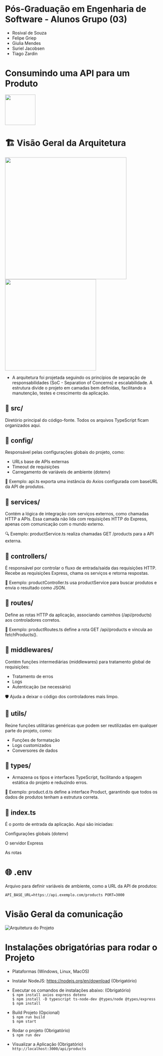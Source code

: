 # Pós-Graduação em Engenharia de Software - Alunos Grupo (03)
 - Rosival de Souza
 - Felipe Griep
 - Giulia Mendes
 - Suriel Jacobsen
 - Tiago Zardin

# Consumindo uma API para um Produto
<p align="left">
  <img src="./docs/unisinos.png" width="100"/>
</p>

# 🏗️ Visão Geral da Arquitetura

<p align="left">
  <img src="./docs/architecture.png" width="400"/>
  <img src="./docs/architecture-view1.png" width="300"/>
</p>

- A arquitetura foi projetada seguindo os princípios de separação de responsabilidades (SoC - Separation of Concerns) e escalabilidade. A estrutura divide o projeto em camadas bem definidas, facilitando a manutenção, testes e crescimento da aplicação.

## 📁 src/
Diretório principal do código-fonte. Todos os arquivos TypeScript ficam organizados aqui.

## 📁 config/
Responsável pelas configurações globais do projeto, como:

- URLs base de APIs externas
- Timeout de requisições
- Carregamento de variáveis de ambiente (dotenv)

🔧 Exemplo: api.ts exporta uma instância do Axios configurada com baseURL da API de produtos.

## 📁 services/
Contém a lógica de integração com serviços externos, como chamadas HTTP a APIs.
Essa camada não lida com requisições HTTP do Express, apenas com comunicação com o mundo externo.

🔍 Exemplo: productService.ts realiza chamadas GET /products para a API externa.

## 📁 controllers/
É responsável por controlar o fluxo de entrada/saída das requisições HTTP.
Recebe as requisições Express, chama os serviços e retorna respostas.

🔄 Exemplo: productController.ts usa productService para buscar produtos e envia o resultado como JSON.

## 📁 routes/
Define as rotas HTTP da aplicação, associando caminhos (/api/products) aos controladores corretos.

📌 Exemplo: productRoutes.ts define a rota GET /api/products e vincula ao fetchProducts().

## 📁 middlewares/
Contém funções intermediárias (middlewares) para tratamento global de requisições:

- Tratamento de erros
- Logs
- Autenticação (se necessário)

🛡️ Ajuda a deixar o código dos controladores mais limpo.

## 📁 utils/
Reúne funções utilitárias genéricas que podem ser reutilizadas em qualquer parte do projeto, como:

- Funções de formatação
- Logs customizados
- Conversores de dados

## 📁 types/
- Armazena os tipos e interfaces TypeScript, facilitando a tipagem estática do projeto e reduzindo erros.

📘 Exemplo: product.d.ts define a interface Product, garantindo que todos os dados de produtos tenham a estrutura correta.

## 📄 index.ts
É o ponto de entrada da aplicação.
Aqui são iniciadas:

Configurações globais (dotenv)

O servidor Express

As rotas

# 🌐 .env
Arquivo para definir variáveis de ambiente, como a URL da API de produtos:

`API_BASE_URL=https://api.exemplo.com/products PORT=3000`

# Visão Geral da comunicação

![Arquitetura do Projeto](./docs/vision-comunication.png)


# Instalações obrigatórias para rodar o Projeto 

- Plataformas (Windows, Linux, MacOS)

- Instalar NodeJS: https://nodejs.org/en/download (Obrigatório)

- Executar os comandos de instalações abaixo: (Obrigatório)<br/>
`$ npm install axios express dotenv`<br/>
`$ npm install -D typescript ts-node-dev @types/node @types/express`<br/>
`$ npm install`<br/>

- Build Projeto (Opcional)<br/>
`$ npm run build`<br/>
`$ npm start`

- Rodar o projeto (Obrigatório)<br/>
`$ npm run dev`<br/>

- Visualizar a Aplicação (Obrigatório)<br/>
`http://localhost:3000/api/products`<br/>

